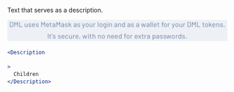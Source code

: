 Text that serves as a description.

<div class="examples">
  <div class="example">
    <a href="public/images/components/Description/1.png">
      <img src="public/images/components/Description/1.png" alt="Description 1" />
    </a>
  </div>
</div>

```jsx
<Description

>
  Children
</Description>
```
